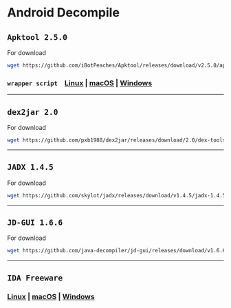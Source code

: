 # Android Decompile

## **`Apktool 2.5.0`**

For download

```bash
wget https://github.com/iBotPeaches/Apktool/releases/download/v2.5.0/apktool_2.5.0.jar
```

### `wrapper script`&emsp;[Linux](https://raw.githubusercontent.com/iBotPeaches/Apktool/master/scripts/linux/apktool) | [macOS](https://raw.githubusercontent.com/iBotPeaches/Apktool/master/scripts/osx/apktool) | [Windows](https://raw.githubusercontent.com/iBotPeaches/Apktool/master/scripts/windows/apktool.bat)

---

## **`dex2jar 2.0`**

For download

```bash
wget https://github.com/pxb1988/dex2jar/releases/download/2.0/dex-tools-2.0.zip
```

---

## **`JADX 1.4.5`**

For download

```bash
wget https://github.com/skylot/jadx/releases/download/v1.4.5/jadx-1.4.5.zip
```

---

## **`JD-GUI 1.6.6`**

For download

```bash
wget https://github.com/java-decompiler/jd-gui/releases/download/v1.6.6/jd-gui-1.6.6-min.jar
```

---

## **`IDA Freeware`**

### [Linux](https://out7.hex-rays.com/files/idafree70_linux.run) | [macOS](https://out7.hex-rays.com/files/idafree70_mac.zip) | [Windows](https://out7.hex-rays.com/files/idafree70_windows.exe)
